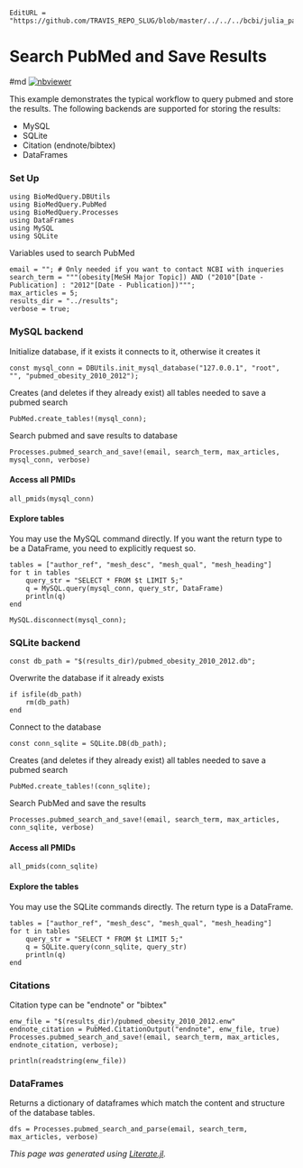 ```@meta
EditURL = "https://github.com/TRAVIS_REPO_SLUG/blob/master/../../../bcbi/julia_packages/BioMedQuery/examples/literate_src/1_pubmed_search_and_save.jl"
```

# Search PubMed and Save Results

#md [![nbviewer](https://img.shields.io/badge/example-nbviewer-orange.svg)](http://nbviewer.jupyter.org/github/bcbi/BioMedQuery.jl/tree/master/docs/src/notebooks/pubmed_search_and_save.ipynb)

This example demonstrates the typical workflow to query pubmed and store
the results. The following backends are supported for storing the results:
* MySQL
* SQLite
* Citation (endnote/bibtex)
* DataFrames

### Set Up

```@example 1_pubmed_search_and_save
using BioMedQuery.DBUtils
using BioMedQuery.PubMed
using BioMedQuery.Processes
using DataFrames
using MySQL
using SQLite
```

Variables used to search PubMed

```@example 1_pubmed_search_and_save
email = ""; # Only needed if you want to contact NCBI with inqueries
search_term = """(obesity[MeSH Major Topic]) AND ("2010"[Date - Publication] : "2012"[Date - Publication])""";
max_articles = 5;
results_dir = "../results";
verbose = true;
```

### MySQL backend

Initialize database, if it exists it connects to it, otherwise it creates it

```@example 1_pubmed_search_and_save
const mysql_conn = DBUtils.init_mysql_database("127.0.0.1", "root", "", "pubmed_obesity_2010_2012");
```

Creates (and deletes if they already exist) all tables needed to save a pubmed search

```@example 1_pubmed_search_and_save
PubMed.create_tables!(mysql_conn);
```

Search pubmed and save results to database

```@example 1_pubmed_search_and_save
Processes.pubmed_search_and_save!(email, search_term, max_articles, mysql_conn, verbose)
```

#### Access all PMIDs

```@example 1_pubmed_search_and_save
all_pmids(mysql_conn)
```

#### Explore tables
You may use the MySQL command directly. If you want the return type to be a DataFrame, you need to explicitly request so.

```@example 1_pubmed_search_and_save
tables = ["author_ref", "mesh_desc", "mesh_qual", "mesh_heading"]
for t in tables
    query_str = "SELECT * FROM $t LIMIT 5;"
    q = MySQL.query(mysql_conn, query_str, DataFrame)
    println(q)
end
```

```@example 1_pubmed_search_and_save
MySQL.disconnect(mysql_conn);
```

### SQLite backend

```@example 1_pubmed_search_and_save
const db_path = "$(results_dir)/pubmed_obesity_2010_2012.db";
```

Overwrite the database if it already exists

```@example 1_pubmed_search_and_save
if isfile(db_path)
    rm(db_path)
end
```

Connect to the database

```@example 1_pubmed_search_and_save
const conn_sqlite = SQLite.DB(db_path);
```

Creates (and deletes if they already exist) all tables needed to save a pubmed search

```@example 1_pubmed_search_and_save
PubMed.create_tables!(conn_sqlite);
```

Search PubMed and save the results

```@example 1_pubmed_search_and_save
Processes.pubmed_search_and_save!(email, search_term, max_articles, conn_sqlite, verbose)
```

#### Access all PMIDs

```@example 1_pubmed_search_and_save
all_pmids(conn_sqlite)
```

#### Explore the tables
You may use the SQLite commands directly. The return type is a DataFrame.

```@example 1_pubmed_search_and_save
tables = ["author_ref", "mesh_desc", "mesh_qual", "mesh_heading"]
for t in tables
    query_str = "SELECT * FROM $t LIMIT 5;"
    q = SQLite.query(conn_sqlite, query_str)
    println(q)
end
```

### Citations
Citation type can be "endnote" or "bibtex"

```@example 1_pubmed_search_and_save
enw_file = "$(results_dir)/pubmed_obesity_2010_2012.enw"
endnote_citation = PubMed.CitationOutput("endnote", enw_file, true)
Processes.pubmed_search_and_save!(email, search_term, max_articles, endnote_citation, verbose);

println(readstring(enw_file))
```

### DataFrames
Returns a dictionary of dataframes which match the content and structure of the database tables.

```@example 1_pubmed_search_and_save
dfs = Processes.pubmed_search_and_parse(email, search_term, max_articles, verbose)
```

*This page was generated using [Literate.jl](https://github.com/fredrikekre/Literate.jl).*

